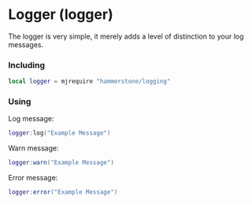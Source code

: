 # Logger (logger)
The logger is very simple, it merely adds a level of distinction to your log messages.

### Including
```lua
local logger = mjrequire "hammerstone/logging"
```

### Using
Log message:
```lua
logger:log("Example Message")
```
Warn message:
```lua
logger:warn("Example Message")
```
Error message:
```lua
logger:error("Example Message")
```